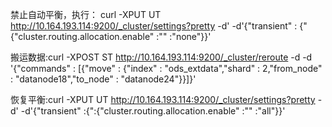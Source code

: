 禁止自动平衡，执行：
  curl -XPUT UT http://10.164.193.114:9200/_cluster/settings?pretty -d' -d'{"transient" :  {" {"cluster.routing.allocation.enable" :"" :"none"}}' 
                                  
 搬运数据:curl -XPOST ST http://10.164.193.114:9200/_cluster/reroute -d  -d  '{"commands" : [{"move" : {"index" : "ods_extdata","shard" : 2,"from_node" : "datanode18","to_node" : "datanode24"}}]}'  

 恢复平衡:curl -XPUT UT http://10.164.193.114:9200/_cluster/settings?pretty -d' -d'{"transient" :{":{"cluster.routing.allocation.enable" :"" :"all"}}'